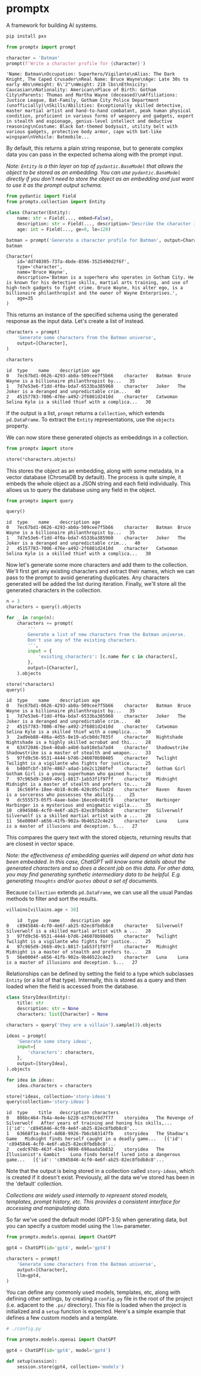 # promptx

A framework for building AI systems.

```bash
pip install pxx
```

```python
from promptx import prompt

character = 'Batman'
prompt(f'Write a character profile for {character}')
```

```
'Name: Batman\nOccupation: Superhero/Vigilante\nAlias: The Dark Knight, The Caped Crusader\nReal Name: Bruce Wayne\nAge: Late 30s to early 40s\nHeight: 6\'2"\nWeight: 210 lbs\nEthnicity: Caucasian\nNationality: American\nPlace of Birth: Gotham City\nParents: Thomas and Martha Wayne (deceased)\nAffiliations: Justice League, Bat-Family, Gotham City Police Department (unofficially)\nSkills/Abilities: Exceptionally skilled detective, master martial artist and hand-to-hand combatant, peak human physical condition, proficient in various forms of weaponry and gadgets, expert in stealth and espionage, genius-level intellect and deductive reasoning\nCostume: Black bat-themed bodysuit, utility belt with various gadgets, protective body armor, cape with bat-like wingspan\nVehicle: Batmobile...
```

By default, this returns a plain string response, but to generate complex data you can pass in the expected schema along with the prompt input.

*Note: `Entity` is a thin layer on top of `pydantic.BaseModel` that allows the object to be stored as an embedding. You can use `pydantic.BaseModel` directly if you don't need to store the object as an embedding and just want to use it as the prompt output schema.*

```python
from pydantic import Field
from promptx.collection import Entity

class Character(Entity):
    name: str = Field(..., embed=False),
    description: str = Field(..., description='Describe the character in a few sentences')
    age: int = Field(..., ge=0, le=120)

batman = prompt('Generate a character profile for Batman', output=Character)
batman
```

```
Character(
    id='dd740305-737a-4bde-8596-3525490d2f6f',
    type='character',
    name='Bruce Wayne',
    description='Batman is a superhero who operates in Gotham City. He is known for his detective skills, martial arts training, and use of high-tech gadgets to fight crime. Bruce Wayne, his alter ego, is a billionaire philanthropist and the owner of Wayne Enterprises.',
    age=35
)
```

This returns an instance of the specified schema using the generated response as the input data. Let's create a list of instead.

```python
characters = prompt(
    'Generate some characters from the Batman universe',
    output=[Character],
)

characters
```

```
id	type	name	description	age
0	7ec67bd1-0626-4293-ab0a-509cee7f5b66	character	Batman	Bruce Wayne is a billionaire philanthropist by...	35
1	7d7e53e6-f1dd-4f0a-bda7-6533ba385960	character	Joker	The Joker is a deranged and unpredictable crim...	40
2	45157783-7006-476e-a492-2f6881d2410d	character	Catwoman	Selina Kyle is a skilled thief with a complica...	30
```

If the output is a list, `prompt` returns a `Collection`, which extends `pd.DataFrame`. To extract the `Entity` representations, use the `objects` property.

We can now store these generated objects as embeddings in a collection.

```python
from promptx import store

store(*characters.objects)
```

This stores the object as an embedding, along with some metadata, in a vector database (ChromaDB by default). The process is quite simple, it embeds the whole object as a JSON string and each field individually. This allows us to query the database using any field in the object.

```python
from promptx import query

query()
```

```
id	type	name	description	age
0	7ec67bd1-0626-4293-ab0a-509cee7f5b66	character	Batman	Bruce Wayne is a billionaire philanthropist by...	35
1	7d7e53e6-f1dd-4f0a-bda7-6533ba385960	character	Joker	The Joker is a deranged and unpredictable crim...	40
2	45157783-7006-476e-a492-2f6881d2410d	character	Catwoman	Selina Kyle is a skilled thief with a complica...	30
```

Now let's generate some more characters and add them to the collection. We'll first get any existing characters and extract their names, which we can pass to the prompt to avoid generating duplicates. Any characters generated will be added the list during iteration. Finally, we'll store all the generated characters in the collection.

```python
n = 3
characters = query().objects

for _ in range(n):
    characters += prompt(
        '''
        Generate a list of new characters from the Batman universe.
        Don't use any of the existing characters.
        ''',
        input = {
            'existing_characters': [c.name for c in characters],
        },
        output=[Character],
    ).objects

store(*characters)
query()
```

```
id	type	name	description	age
0	7ec67bd1-0626-4293-ab0a-509cee7f5b66	character	Batman	Bruce Wayne is a billionaire philanthropist by...	35
1	7d7e53e6-f1dd-4f0a-bda7-6533ba385960	character	Joker	The Joker is a deranged and unpredictable crim...	40
2	45157783-7006-476e-a492-2f6881d2410d	character	Catwoman	Selina Kyle is a skilled thief with a complica...	30
3	2ad9eb88-406a-4d55-8e19-a5cb0dc7035f	character	Nightshade	Nightshade is a highly skilled acrobat and thi...	28
4	63472046-2be4-40a0-a4b0-ba918e5a7ad4	character	Shadowstrike	Shadowstrike is a master of stealth and weapon...	33
5	97fd9c56-9531-4444-b7d6-246070b98405	character	Twilight	Twilight is a vigilante who fights for justice...	25
6	b40dfcbf-107e-4867-adad-1de2c1260fef	character	Gotham Girl	Gotham Girl is a young superhuman who gained h...	18
7	97c965d9-2669-49c1-8817-1ab53f1f97ff	character	Midnight	Midnight is a master of stealth and prefers to...	28
8	16c569fe-18ee-4b18-8c86-428c05cfbd2d	character	Raven	Raven is a sorceress who possesses the ability...	25
9	dc555573-05f5-4aae-babe-16ece0c401f8	character	Harbinger	Harbinger is a mysterious and enigmatic vigila...	35
10	c8945846-4cf0-4e6f-ab25-82ec8fbdb8c8	character	Silverwolf	Silverwolf is a skilled martial artist with a ...	28
11	56e0004f-a656-41fb-902a-9b46522c4e23	character	Luna	Luna is a master of illusions and deception. S...	27
```

This compares the query text with the stored objects, returning results that are closest in vector space.

*Note: the effectiveness of embedding queries will depend on what data has been embedded. In this case, ChatGPT will know some details about the generated characters and so does a decent job on this data. For other data, you may find generating synthetic intermediary data to be helpful. E.g. generating `thoughts` and/or `quotes` about a set of documents.*

Because `Collection` extends `pd.DataFrame`, we can use all the usual Pandas methods to filter and sort the results.

```python
villains[villains.age < 30]
```

```
	id	type	name	description	age
0	c8945846-4cf0-4e6f-ab25-82ec8fbdb8c8	character	Silverwolf	Silverwolf is a skilled martial artist with a ...	28
3	97fd9c56-9531-4444-b7d6-246070b98405	character	Twilight	Twilight is a vigilante who fights for justice...	25
4	97c965d9-2669-49c1-8817-1ab53f1f97ff	character	Midnight	Midnight is a master of stealth and prefers to...	28
5	56e0004f-a656-41fb-902a-9b46522c4e23	character	Luna	Luna is a master of illusions and deception. S...	27
```

Relationships can be defined by setting the field to a type which subclasses `Entity` (or a list of that type). Internally, this is stored as a query and then loaded when the field is accessed from the database.

```python
class StoryIdea(Entity):
    title: str
    description: str = None
    characters: list[Character] = None

characters = query('they are a villain').sample(3).objects

ideas = prompt(
    'Generate some story ideas',
    input={
        'characters': characters,
    },
    output=[StoryIdea],
).objects

for idea in ideas:
    idea.characters = characters

store(*ideas, collection='story-ideas')
query(collection='story-ideas')
```

```
id	type	title	description	characters
0	886bc464-7b4a-4e4e-b228-e3791c6d7f77	storyidea	The Revenge of Silverwolf	After years of training and honing his skills,...	[{'id': 'c8945846-4cf0-4e6f-ab25-82ec8fbdb8c8'...
1	63668f1a-8a1f-4d68-9926-7b6cb83147fb	storyidea	The Shadow's Game	Midnight finds herself caught in a deadly game...	[{'id': 'c8945846-4cf0-4e6f-ab25-82ec8fbdb8c8'...
2	cedc978b-463f-43e1-9898-690aada5b832	storyidea	The Illusionist's Gambit	Luna finds herself lured into a dangerous game...	[{'id': 'c8945846-4cf0-4e6f-ab25-82ec8fbdb8c8'...
```

Note that the output is being stored in a collection called `story-ideas`, which is created if it doesn't exist. Previously, all the data we've stored has been in the 'default' collection.

*Collections are widely used internally to represent stored models, templates, prompt history, etc. This provides a consistent interface for accessing and manipulating data.*

So far we've used the default model (GPT-3.5) when generating data, but you can specify a custom model using the `llm=` parameter.

```python
from promptx.models.openai import ChatGPT

gpt4 = ChatGPT(id='gpt4', model='gpt4')

characters = prompt(
    'Generate some characters from the Batman universe',
    output=[Character],
    llm=gpt4,
)
```

You can define any commonly used models, templates, etc, along with defining other settings, by creating a `config.py` file in the root of the project (i.e. adjacent to the `.px/` directory). This file is loaded when the project is initialized and a `setup` function is expected. Here's a simple example that defines a few custom models and a template.

```python
# ./config.py

from promptx.models.openai import ChatGPT

gpt4 = ChatGPT(id='gpt4', model='gpt4')

def setup(session):
    session.store(gpt4, collection='models')
```